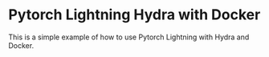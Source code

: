 # Pytorch Lightning Hydra with Docker

This is a simple example of how to use Pytorch Lightning with Hydra and Docker.
